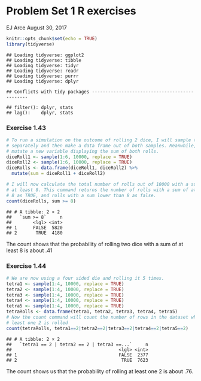Problem Set 1 R exercises
================
EJ Arce
August 30, 2017

``` r
knitr::opts_chunk$set(echo = TRUE)
library(tidyverse)
```

    ## Loading tidyverse: ggplot2
    ## Loading tidyverse: tibble
    ## Loading tidyverse: tidyr
    ## Loading tidyverse: readr
    ## Loading tidyverse: purrr
    ## Loading tidyverse: dplyr

    ## Conflicts with tidy packages ----------------------------------------------

    ## filter(): dplyr, stats
    ## lag():    dplyr, stats

### Exercise 1.43

``` r
# To run a simulation on the outcome of rolling 2 dice, I will sample two dice
# separately and then make a data frame out of both samples. Meanwhile, I will
# mutate a new variable displaying the sum of both rolls.
diceRoll1 <- sample(1:6, 10000, replace = TRUE)
diceRoll2 <- sample(1:6, 10000, replace = TRUE)
diceRolls <- data.frame(diceRoll1, diceRoll2) %>%
  mutate(sum = diceRoll1 + diceRoll2)

# I will now calculate the total number of rolls out of 10000 with a sum of 
# at least 8. This command returns the number of rolls with a sum of at least
# 8 as TRUE, and rolls with a sum lower than 8 as false.
count(diceRolls, sum >= 8)
```

    ## # A tibble: 2 × 2
    ##   `sum >= 8`     n
    ##        <lgl> <int>
    ## 1      FALSE  5820
    ## 2       TRUE  4180

The count shows that the probability of rolling two dice with a sum of at least 8 is about .41

### Exercise 1.44

``` r
# We are now using a four sided die and rolling it 5 times.
tetra1 <- sample(1:4, 10000, replace = TRUE)
tetra2 <- sample(1:4, 10000, replace = TRUE)
tetra3 <- sample(1:4, 10000, replace = TRUE)
tetra4 <- sample(1:4, 10000, replace = TRUE)
tetra5 <- sample(1:4, 10000, replace = TRUE)
tetraRolls <- data.frame(tetra1, tetra2, tetra3, tetra4, tetra5)
# Now the count command will count the number of rows in the dataset where at
# least one 2 is rolled
count(tetraRolls, tetra1==2|tetra2==2|tetra3==2|tetra4==2|tetra5==2)
```

    ## # A tibble: 2 × 2
    ##   `tetra1 == 2 | tetra2 == 2 | tetra3 ==...`     n
    ##                                        <lgl> <int>
    ## 1                                      FALSE  2377
    ## 2                                       TRUE  7623

The count shows us that the probability of rolling at least one 2 is about .76.
